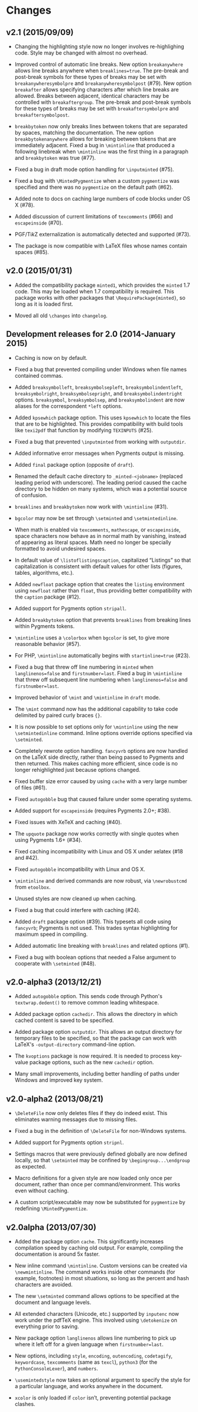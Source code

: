 # Changes


## v2.1 (2015/09/09)

*  Changing the highlighting style now no longer involves re-highlighing 
   code.  Style may be changed with almost no overhead.
   
*  Improved control of automatic line breaks.  New option `breakanywhere` 
   allows line breaks anywhere when `breaklines=true`.  The pre-break and 
   post-break symbols for these types of breaks may be set with 
   `breakanywheresymbolpre` and `breakanywheresymbolpost` (#79).  New option 
   `breakafter` allows specifying characters after which line breaks are 
   allowed.  Breaks between adjacent, identical characters may be controlled 
   with `breakaftergroup`.  The pre-break and post-break symbols for these 
   types of breaks may be set with `breakaftersymbolpre` and 
   `breakaftersymbolpost`.
   
*  `breakbytoken` now only breaks lines between tokens that are separated by 
   spaces, matching the documentation.  The new option `breakbytokenanywhere` 
   allows for breaking between tokens that are immediately adjacent.  Fixed a 
   bug in `\mintinline` that produced a following linebreak when 
   `\mintinline` was the first thing in a paragraph and `breakbytoken` was 
   true (#77).
   
*  Fixed a bug in draft mode option handling for `\inputminted` (#75).
   
*  Fixed a bug with `\MintedPygmentize` when a custom `pygmentize` was 
   specified and there was no `pygmentize` on the default path (#62).
   
*  Added note to docs on caching large numbers of code blocks under OS X (#78).
   
*  Added discussion of current limitations of `texcomments` (#66) and 
   `escapeinside` (#70).
   
*  PGF/Ti*k*Z externalization is automatically detected and supported 
   (#73).
   
*  The package is now compatible with LaTeX files whose names contain spaces (#85).



## v2.0 (2015/01/31)

*  Added the compatibility package `minted1`, which provides the `minted` 1.7 
   code.  This may be loaded when 1.7 compatibility is required.  This package 
   works with other packages that `\RequirePackage{minted}`, so long as it is 
   loaded first.

*  Moved all old `\changes` into `changelog`.



## Development releases for 2.0 (2014-January 2015)

*  Caching is now on by default.

*  Fixed a bug that prevented compiling under Windows when file names
   contained commas.

*  Added `breaksymbolleft`, `breaksymbolsepleft`,
   `breaksymbolindentleft`, `breaksymbolright`, `breaksymbolsepright`,
   and `breaksymbolindentright` options. `breaksymbol`,
   `breaksymbolsep`, and `breaksymbolindent` are now aliases for the
   correspondent `*left` options.

*  Added `kpsewhich` package option. This uses `kpsewhich` to locate
   the files that are to be highlighted. This provides compatibility
   with build tools like `texi2pdf` that function by modifying
   `TEXINPUTS` (#25).

*  Fixed a bug that prevented `\inputminted` from working with `outputdir`.

*  Added informative error messages when Pygments output is missing.

*  Added `final` package option (opposite of `draft`).

*  Renamed the default cache directory to `_minted-<jobname>` (replaced
   leading period with underscore). The leading period caused the cache
   directory to be hidden on many systems, which was a potential source
   of confusion.

*  `breaklines` and `breakbytoken` now work with `\mintinline` (#31).

*  `bgcolor` may now be set through `\setminted` and `\setmintedinline`.

*  When math is enabled via `texcomments`, `mathescape`, or
   `escapeinside`, space characters now behave as in normal math by
   vanishing, instead of appearing as literal spaces. Math need no
   longer be specially formatted to avoid undesired spaces.

*  In default value of `\listoflistingscaption`, capitalized “Listings” so that
   capitalization is consistent with default values for other lists
   (figures, tables, algorithms, etc.).

*  Added `newfloat` package option that creates the `listing`
   environment using `newfloat` rather than `float`, thus providing
   better compatibility with the `caption` package (#12).

*  Added support for Pygments option `stripall`.

*  Added `breakbytoken` option that prevents `breaklines` from breaking
   lines within Pygments tokens.

*  `\mintinline` uses a `\colorbox` when `bgcolor` is set, to give more 
   reasonable behavior (#57).

*  For PHP, `\mintinline` automatically begins with `startinline=true` (#23).

*  Fixed a bug that threw off line numbering in `minted` when
   `langlinenos=false` and `firstnumber=last`. Fixed a bug in `\mintinline` that
   threw off subsequent line numbering when `langlinenos=false` and
   `firstnumber=last`.

*  Improved behavior of `\mint` and `\mintinline` in `draft` mode.

*  The `\mint` command now has the additional capability to take code
   delimited by paired curly braces `{}`.

*  It is now possible to set options only for `\mintinline` using the new 
   `\setmintedinline` command. Inline options override options specified via 
   `\setminted`.

*  Completely rewrote option handling. `fancyvrb` options are now handled on the
   LaTeX side directly, rather than being passed to Pygments and then
   returned. This makes caching more efficient, since code is no longer
   rehighlighted just because options changed.

*  Fixed buffer size error caused by using `cache` with a very large
   number of files (#61).

*  Fixed `autogobble` bug that caused failure under some operating
   systems.

*  Added support for `escapeinside` (requires Pygments 2.0+; #38).

*  Fixed issues with XeTeX and caching (#40).

*  The `upquote` package now works correctly with single quotes when
   using Pygments 1.6+ (#34).

*  Fixed caching incompatibility with Linux and OS X under xelatex
   (#18 and #42).

*  Fixed `autogobble` incompatibility with Linux and OS X.

*  `\mintinline` and derived commands are now robust, via `\newrobustcmd` 
   from `etoolbox`.

*  Unused styles are now cleaned up when caching.

*  Fixed a bug that could interfere with caching (#24).

*  Added `draft` package option (#39). This typesets all code using
   `fancyvrb`; Pygments is not used. This trades syntax highlighting
   for maximum speed in compiling.

*  Added automatic line breaking with `breaklines` and related options
   (#1).

*  Fixed a bug with boolean options that needed a False argument to
   cooperate with `\setminted` (#48).



## v2.0-alpha3 (2013/12/21)

*  Added `autogobble` option.  This sends code through Python's 
   `textwrap.dedent()` to remove common leading whitespace.

*  Added package option `cachedir`.  This allows the directory in which 
   cached content is saved to be specified.

*  Added package option `outputdir`.  This allows an output directory for 
   temporary files to be specified, so that the package can work with 
   LaTeX's `-output-directory` command-line option.

*  The `kvoptions` package is now required.  It is needed to process 
   key-value package options, such as the new `cachedir` option.

*  Many small improvements, including better handling of paths under 
   Windows and improved key system.



## v2.0-alpha2 (2013/08/21)

*  `\DeleteFile` now only deletes files if they do indeed exist.  This 
   eliminates warning messages due to missing files.

*  Fixed a bug in the definition of `\DeleteFile` for non-Windows systems.

*  Added support for Pygments option `stripnl`.

*  Settings macros that were previously defined globally are now defined 
   locally, so that `\setminted` may be confined by `\begingroup...\endgroup` 
   as expected.

*  Macro definitions for a given style are now loaded only once per document,
   rather than once per command/environment.  This works even without caching.

*  A custom script/executable may now be substituted for `pygmentize` by 
   redefining `\MintedPygmentize`.



## v2.0alpha (2013/07/30)

*  Added the package option `cache`. This significantly increases
   compilation speed by caching old output. For example, compiling the
   documentation is around 5x faster.

*  New inline command `\mintinline`. Custom versions can be created via 
   `\newmintinline`. The command works inside other commands (for example, 
   footnotes) in most situations, so long as the percent and hash 
   characters are avoided.

*  The new `\setminted` command allows options to be specified at the 
   document and language levels.

*  All extended characters (Unicode, etc.) supported by `inputenc` now
   work under the pdfTeX engine. This involved using `\detokenize` on 
   everything prior to saving.
    
*  New package option `langlinenos` allows line numbering to pick up
   where it left off for a given language when `firstnumber=last`.

*  New options, including `style`, `encoding`, `outencoding`,
   `codetagify`, `keywordcase`, `texcomments` (same as `texcl`),
   `python3` (for the `PythonConsoleLexer`), and `numbers`.

*  `\usemintedstyle` now takes an optional argument to specify the style for a
   particular language, and works anywhere in the document.

*  `xcolor` is only loaded if `color` isn’t, preventing potential
   package clashes.
